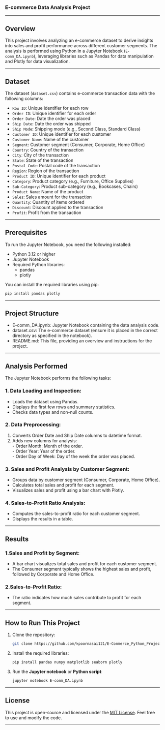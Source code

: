 ### E-commerce Data Analysis Project

---

## Overview
This project involves analyzing an e-commerce dataset to derive insights into sales and profit performance across different customer segments. The analysis is performed using Python in a Jupyter Notebook (`E-comm_DA.ipynb`), leveraging libraries such as Pandas for data manipulation and Plotly for data visualization.

---

## Dataset
The dataset (`dataset.csv`) contains e-commerce transaction data with the following columns:

- `Row ID`: Unique identifier for each row
- `Order ID`: Unique identifier for each order
- `Order Date`: Date the order was placed
- `Ship Date`: Date the order was shipped
- `Ship Mode`: Shipping mode (e.g., Second Class, Standard Class)
- `Customer ID`: Unique identifier for each customer
- `Customer Name`: Name of the customer
- `Segment`: Customer segment (Consumer, Corporate, Home Office)
- `Country`: Country of the transaction
- `City`: City of the transaction
- `State`: State of the transaction
- `Postal Code`: Postal code of the transaction
- `Region`: Region of the transaction
- `Product ID`: Unique identifier for each product
- `Category`: Product category (e.g., Furniture, Office Supplies)
- `Sub-Category`: Product sub-category (e.g., Bookcases, Chairs)
- `Product Name`: Name of the product
- `Sales`: Sales amount for the transaction
- `Quantity`: Quantity of items ordered
- `Discount`: Discount applied to the transaction
- `Profit`: Profit from the transaction

---

## Prerequisites
To run the Jupyter Notebook, you need the following installed:

- Python 3.12 or higher
- Jupyter Notebook
- Required Python libraries:
  - pandas
  - plotly

You can install the required libraries using pip:
  
  ```bash
  pip install pandas plotly
  ```

---

## Project Structure
- E-comm_DA.ipynb: Jupyter Notebook containing the data analysis code.
- dataset.csv: The e-commerce dataset (ensure it is placed in the correct directory as specified in the notebook).
- README.md: This file, providing an overview and instructions for the project.

---

## Analysis Performed
The Jupyter Notebook performs the following tasks:

### 1. Data Loading and Inspection:
  - Loads the dataset using Pandas.  
  - Displays the first few rows and summary statistics.  
  - Checks data types and non-null counts.

### 2. Data Preprocessing:
  
  1. Converts Order Date and Ship Date columns to datetime format.  
  2. Adds new columns for analysis:    
    - Order Month: Month of the order.    
    - Order Year: Year of the order.    
    - Order Day of Week: Day of the week the order was placed.

### 3. Sales and Profit Analysis by Customer Segment:  
  - Groups data by customer segment (Consumer, Corporate, Home Office).  
  - Calculates total sales and profit for each segment.  
  - Visualizes sales and profit using a bar chart with Plotly.

### 4. Sales-to-Profit Ratio Analysis:  
  - Computes the sales-to-profit ratio for each customer segment.  
  - Displays the results in a table.

---

## Results
### 1.Sales and Profit by Segment:
  - A bar chart visualizes total sales and profit for each customer segment.
  - The Consumer segment typically shows the highest sales and profit, followed by Corporate and Home Office.

### 2.Sales-to-Profit Ratio:
  - The ratio indicates how much sales contribute to profit for each segment.

---

## How to Run This Project
1. Clone the repository:
   ```bash
   git clone https://github.com/kpoornasai121/E-Commerce_Python_Project.git
   ```
2. Install the required libraries:
   ```bash
   pip install pandas numpy matplotlib seaborn plotly
   ```
3. Run the **Jupyter notebook** or **Python script**:
   ```bash
   jupyter notebook E-comm_DA.ipynb
   ```

---

## License
This project is open-source and licensed under the [MIT License](https://opensource.org/licenses/MIT). Feel free to use and modify the code.

---
